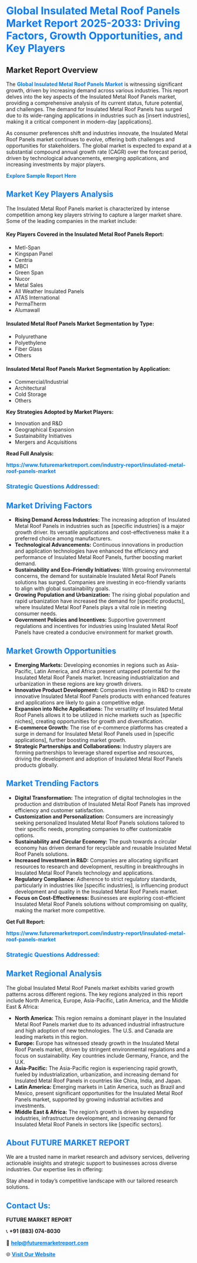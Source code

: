 <h1 style="color: #007BFF;">Global Insulated Metal Roof Panels Market Report 2025-2033: Driving Factors, Growth Opportunities, and Key Players</h1>

<section id="overview">
<h2>Market Report Overview</h2>
<p>The <a href="https://www.futuremarketreport.com/industry-report/insulated-metal-roof-panels-market" style="color: #007BFF; text-decoration: none;"><strong>Global Insulated Metal Roof Panels Market</strong></a> is witnessing significant growth, driven by increasing demand across various industries. This report delves into the key aspects of the Insulated Metal Roof Panels market, providing a comprehensive analysis of its current status, future potential, and challenges. The demand for Insulated Metal Roof Panels has surged due to its wide-ranging applications in industries such as [insert industries], making it a critical component in modern-day [applications].</p>
<p>As consumer preferences shift and industries innovate, the Insulated Metal Roof Panels market continues to evolve, offering both challenges and opportunities for stakeholders. The global market is expected to expand at a substantial compound annual growth rate (CAGR) over the forecast period, driven by technological advancements, emerging applications, and increasing investments by major players.</p>
</section>

<section id="overview">
<p><a href="https://www.futuremarketreport.com/request-sample/reportId=40542" style="color: #007BFF; text-decoration: none;"><strong>Explore Sample Report Here</strong></a></p>
</section>

<section id="key-players">
<h2 style="color: #007BFF;">Market Key Players Analysis</h2>
<p>The Insulated Metal Roof Panels market is characterized by intense competition among key players striving to capture a larger market share. Some of the leading companies in the market include:</p>
<h4>Key Players Covered in the Insulated Metal Roof Panels Report:</h4>
<ul><li>Metl-Span</li><li>Kingspan Panel</li><li>Centria</li><li>MBCI</li><li>Green Span</li><li>Nucor</li><li>Metal Sales</li><li>All Weather Insulated Panels</li><li>ATAS International</li><li>PermaTherm</li><li>Alumawall</li></ul>
<h4>Insulated Metal Roof Panels Market Segmentation by Type:</h4>
<ul><li>Polyurethane</li><li>Polyethylene</li><li>Fiber Glass</li><li>Others</li></ul>

<h4>Insulated Metal Roof Panels Market Segmentation by Application:</h4>
<ul><li>Commercial/Industrial</li><li>Architectural</li><li>Cold Storage</li><li>Others</li></ul>
<p><strong>Key Strategies Adopted by Market Players:</strong></p>
<ul>
<li>Innovation and R&D</li>
<li>Geographical Expansion</li>
<li>Sustainability Initiatives</li>
<li>Mergers and Acquisitions</li>
</ul>
</section>

<section>
<p><strong>Read Full Analysis: </strong></p><a href="https://www.futuremarketreport.com/industry-report/insulated-metal-roof-panels-market" style="color: #007BFF; text-decoration: none;"><strong>https://www.futuremarketreport.com/industry-report/insulated-metal-roof-panels-market</strong></a>
<h3 style="color: #007BFF;">Strategic Questions Addressed:</h3>
</section>

<section id="driving-factors">
<h2 style="color: #007BFF;">Market Driving Factors</h2>
<ul>
<li><strong>Rising Demand Across Industries:</strong> The increasing adoption of Insulated Metal Roof Panels in industries such as [specific industries] is a major growth driver. Its versatile applications and cost-effectiveness make it a preferred choice among manufacturers.</li>
<li><strong>Technological Advancements:</strong> Continuous innovations in production and application technologies have enhanced the efficiency and performance of Insulated Metal Roof Panels, further boosting market demand.</li>
<li><strong>Sustainability and Eco-Friendly Initiatives:</strong> With growing environmental concerns, the demand for sustainable Insulated Metal Roof Panels solutions has surged. Companies are investing in eco-friendly variants to align with global sustainability goals.</li>
<li><strong>Growing Population and Urbanization:</strong> The rising global population and rapid urbanization have increased the demand for [specific products], where Insulated Metal Roof Panels plays a vital role in meeting consumer needs.</li>
<li><strong>Government Policies and Incentives:</strong> Supportive government regulations and incentives for industries using Insulated Metal Roof Panels have created a conducive environment for market growth.</li>
</ul>
</section>

<section id="growth-opportunities">
<h2 style="color: #007BFF;">Market Growth Opportunities</h2>
<ul>
<li><strong>Emerging Markets:</strong> Developing economies in regions such as Asia-Pacific, Latin America, and Africa present untapped potential for the Insulated Metal Roof Panels market. Increasing industrialization and urbanization in these regions are key growth drivers.</li>
<li><strong>Innovative Product Development:</strong> Companies investing in R&D to create innovative Insulated Metal Roof Panels products with enhanced features and applications are likely to gain a competitive edge.</li>
<li><strong>Expansion into Niche Applications:</strong> The versatility of Insulated Metal Roof Panels allows it to be utilized in niche markets such as [specific niches], creating opportunities for growth and diversification.</li>
<li><strong>E-commerce Growth:</strong> The rise of e-commerce platforms has created a surge in demand for Insulated Metal Roof Panels used in [specific applications], further boosting market growth.</li>
<li><strong>Strategic Partnerships and Collaborations:</strong> Industry players are forming partnerships to leverage shared expertise and resources, driving the development and adoption of Insulated Metal Roof Panels products globally.</li>
</ul>
</section>

<section id="trending-factors">
<h2 style="color: #007BFF;">Market Trending Factors</h2>
<ul>
<li><strong>Digital Transformation:</strong> The integration of digital technologies in the production and distribution of Insulated Metal Roof Panels has improved efficiency and customer satisfaction.</li>
<li><strong>Customization and Personalization:</strong> Consumers are increasingly seeking personalized Insulated Metal Roof Panels solutions tailored to their specific needs, prompting companies to offer customizable options.</li>
<li><strong>Sustainability and Circular Economy:</strong> The push towards a circular economy has driven demand for recyclable and reusable Insulated Metal Roof Panels solutions.</li>
<li><strong>Increased Investment in R&D:</strong> Companies are allocating significant resources to research and development, resulting in breakthroughs in Insulated Metal Roof Panels technology and applications.</li>
<li><strong>Regulatory Compliance:</strong> Adherence to strict regulatory standards, particularly in industries like [specific industries], is influencing product development and quality in the Insulated Metal Roof Panels market.</li>
<li><strong>Focus on Cost-Effectiveness:</strong> Businesses are exploring cost-efficient Insulated Metal Roof Panels solutions without compromising on quality, making the market more competitive.</li>
</ul>
</section>

<section>
<p><strong>Get Full Report: </strong></p><a href="https://www.futuremarketreport.com/industry-report/insulated-metal-roof-panels-market" style="color: #007BFF; text-decoration: none;"><strong>https://www.futuremarketreport.com/industry-report/insulated-metal-roof-panels-market</strong></a>
<h3 style="color: #007BFF;">Strategic Questions Addressed:</h3>
</section>


<section id="regional-analysis">
<h2 style="color: #007BFF;">Market Regional Analysis</h2>
<p>The global Insulated Metal Roof Panels market exhibits varied growth patterns across different regions. The key regions analyzed in this report include North America, Europe, Asia-Pacific, Latin America, and the Middle East & Africa:</p>
<ul>
<li><strong>North America:</strong> This region remains a dominant player in the Insulated Metal Roof Panels market due to its advanced industrial infrastructure and high adoption of new technologies. The U.S. and Canada are leading markets in this region.</li>
<li><strong>Europe:</strong> Europe has witnessed steady growth in the Insulated Metal Roof Panels market, driven by stringent environmental regulations and a focus on sustainability. Key countries include Germany, France, and the U.K.</li>
<li><strong>Asia-Pacific:</strong> The Asia-Pacific region is experiencing rapid growth, fueled by industrialization, urbanization, and increasing demand for Insulated Metal Roof Panels in countries like China, India, and Japan.</li>
<li><strong>Latin America:</strong> Emerging markets in Latin America, such as Brazil and Mexico, present significant opportunities for the Insulated Metal Roof Panels market, supported by growing industrial activities and investments.</li>
<li><strong>Middle East & Africa:</strong> The region’s growth is driven by expanding industries, infrastructure development, and increasing demand for Insulated Metal Roof Panels in sectors like [specific sectors].</li>
</ul>
</section>

<footer>
<h2 style="color: #007BFF;">About FUTURE MARKET REPORT</h2>
<p>We are a trusted name in market research and advisory services, delivering actionable insights and strategic support to businesses across diverse industries. Our expertise lies in offering:</p>

<p>Stay ahead in today’s competitive landscape with our tailored research solutions.</p>

<h2 style="color: #007BFF;">Contact Us:</h2>
<p><strong>FUTURE MARKET REPORT</strong></p>
<p>📞 <strong>+91 (883) 074-8030</strong></p>
<p>📧 <strong><a href="mailto:help@futuremarketreport.com" style="color: #007BFF;">help@futuremarketreport.com</a></strong></p>
<p>🌐 <strong><a href="https://www.futuremarketreport.com/" style="color: #007BFF;">Visit Our Website</a></strong></p>
</footer>